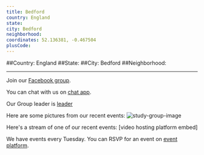 ```yaml
---
title: Bedford
country: England
state: 
city: Bedford
neighborhood: 
coordinates: 52.136381, -0.467504
plusCode:
---
```


##Country: England
##State: 
##City: Bedford
##Neighborhood: 
*****
Join our [Facebook group](https://www.facebook.com/groups/free.code.camp.bedford).

You can chat with us on [chat app]().

Our Group leader is [leader]()

Here are some pictures from our recent events:
![study-group-image]()

Here's a stream of one of our recent events:
[video hosting platform embed]

We have events every Tuesday. You can RSVP for an event on [event platform]().
